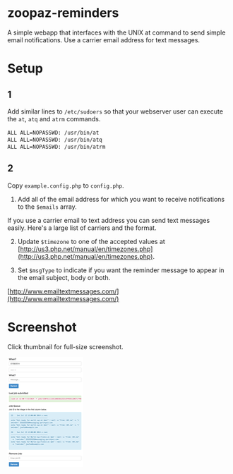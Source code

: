 zoopaz-reminders
================

A simple webapp that interfaces with the UNIX at command to send simple email notifications. Use a carrier email address for text messages.

Setup
=====

1
-

Add similar lines to `/etc/sudoers` so that your webserver user can execute the `at`, `atq` and `atrm` commands.

    ALL ALL=NOPASSWD: /usr/bin/at
    ALL ALL=NOPASSWD: /usr/bin/atq
    ALL ALL=NOPASSWD: /usr/bin/atrm

2
-

Copy `example.config.php` to `config.php`.

1. Add all of the email address for which you want to receive notifications to the `$emails` array.

If you use a carrier email to text address you can send text messages easily. Here's a large list of carriers and the format.

2. Update `$timezone` to one of the accepted values at [http://us3.php.net/manual/en/timezones.php](http://us3.php.net/manual/en/timezones.php).

3. Set `$msgType` to indicate if you want the reminder message to appear in the email subject, body or both.

[http://www.emailtextmessages.com/](http://www.emailtextmessages.com/)

Screenshot
==========

Click thumbnail for full-size screenshot.

<a target="_blank" href="img/zoopaz-reminders.png"><img style="max-width:100%;" src="img/small.zoopaz-reminders.png" alt="zoopaz-reminders.png" /></a>

